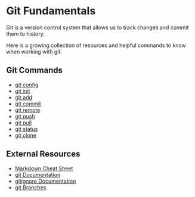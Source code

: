 # Git Fundamentals

Git is a version control system that allows us to track changes and commit them to history.

Here is a growing collection of resources and helpful commands to know when working with git.

## Git Commands
- [git config](../CONFIG.md)
- [git init](./commands/INIT.md)
- [git add](./commands/ADD.md)
- [git commit](./commands/COMMIT.md)
- [git remote](./commands/REMOTE.md)
- [git push](./commands/PUSH.md)
- [git pull](./commands/PULL.md)
- [git status](./commands/STATUS.md)
- [git clone](./commands/CLONE.md)

## External Resources
- [Markdown Cheat Sheet](https://markdownguide.org/cheat-sheet)
- [git Documentation](https://git-scm/docs)
- [gitignore Documentation](https://git-scm.com/docs/gitignore)
- [git Branches](https://git-scm.com/book/en/v2/Git-Branching-Branches-in-a-Nutshell)